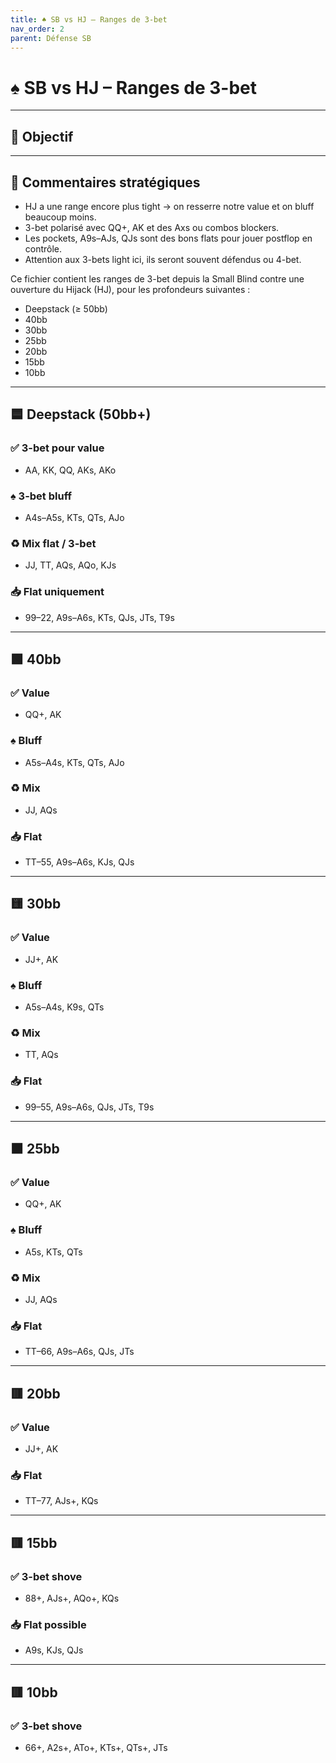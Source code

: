 ```yaml
---
title: ♠️ SB vs HJ – Ranges de 3-bet
nav_order: 2
parent: Défense SB
---
```


# ♠️ SB vs HJ – Ranges de 3-bet

---

## 🎯 Objectif
---

## 🧠 Commentaires stratégiques

- HJ a une range encore plus tight → on resserre notre value et on bluff beaucoup moins.
- 3-bet polarisé avec QQ+, AK et des Axs ou combos blockers.
- Les pockets, A9s–AJs, QJs sont des bons flats pour jouer postflop en contrôle.
- Attention aux 3-bets light ici, ils seront souvent défendus ou 4-bet.


Ce fichier contient les ranges de 3-bet depuis la Small Blind contre une ouverture du Hijack (HJ), pour les profondeurs suivantes :

- Deepstack (≥ 50bb)
- 40bb
- 30bb
- 25bb
- 20bb
- 15bb
- 10bb

---

## 🟦 Deepstack (50bb+)

### ✅ 3-bet pour value
- AA, KK, QQ, AKs, AKo

### ♠️ 3-bet bluff
- A4s–A5s, KTs, QTs, AJo

### ♻️ Mix flat / 3-bet
- JJ, TT, AQs, AQo, KJs

### 📥 Flat uniquement
- 99–22, A9s–A6s, KTs, QJs, JTs, T9s

---

## 🟩 40bb

### ✅ Value
- QQ+, AK

### ♠️ Bluff
- A5s–A4s, KTs, QTs, AJo

### ♻️ Mix
- JJ, AQs

### 📥 Flat
- TT–55, A9s–A6s, KJs, QJs

---

## 🟨 30bb

### ✅ Value
- JJ+, AK

### ♠️ Bluff
- A5s–A4s, K9s, QTs

### ♻️ Mix
- TT, AQs

### 📥 Flat
- 99–55, A9s–A6s, QJs, JTs, T9s

---

## 🟧 25bb

### ✅ Value
- QQ+, AK

### ♠️ Bluff
- A5s, KTs, QTs

### ♻️ Mix
- JJ, AQs

### 📥 Flat
- TT–66, A9s–A6s, QJs, JTs

---

## 🟥 20bb

### ✅ Value
- JJ+, AK

### 📥 Flat
- TT–77, AJs+, KQs

---

## 🟥 15bb

### ✅ 3-bet shove
- 88+, AJs+, AQo+, KQs

### 📥 Flat possible
- A9s, KJs, QJs

---

## 🟥 10bb

### ✅ 3-bet shove
- 66+, A2s+, ATo+, KTs+, QTs+, JTs

